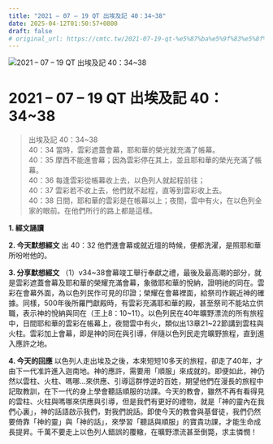 ```yaml
---
title: "2021 – 07 – 19 QT 出埃及記 40：34~38"
date: 2025-04-12T01:50:57+0800
draft: false
# original_url: https://cmtc.tw/2021-07-19-qt-%e5%87%ba%e5%9f%83%e5%8f%8a%e8%a8%98-40%ef%bc%9a3438
---
```


![2021 – 07 – 19 QT 出埃及記 40：34\~38](/images/qt.jpg   "2021 – 07 – 19 QT 出埃及記 40：34\~38")

# 2021 – 07 – 19 QT 出埃及記 40：34\~38

> 出埃及記 40：34\~38  
> 40：34 當時，雲彩遮蓋會幕，耶和華的榮光就充滿了帳幕。  
> 40：35 摩西不能進會幕；因為雲彩停在其上，並且耶和華的榮光充滿了帳幕。  
> 40：36 每逢雲彩從帳幕收上去，以色列人就起程前往；  
> 40：37 雲彩若不收上去，他們就不起程，直等到雲彩收上去。  
> 40：38 日間，耶和華的雲彩是在帳幕以上；夜間，雲中有火，在以色列全家的眼前。在他們所行的路上都是這樣。

**1. 經文誦讀**

**2.  今天默想經文**
出 40：32 他們進會幕或就近壇的時候，便都洗濯，是照耶和華所吩咐他的。

**3. 分享默想經文**
（1）v34\~38會幕竣工舉行奉獻之禮，最後及最高潮的部分，就是雲彩遮蓋會幕及耶和華的榮耀充滿會幕，象徵耶和華的悅納，證明祂的同在。雲彩在會幕外面，為以色列民作可見的印證；榮耀在會幕裡面，給祭司作親近神的確據。同樣，500年後所羅門獻殿時，有雲彩充滿耶和華的殿，甚至祭司不能站立供職，表示神的悅納與同在（王上8：10\~11）。以色列民在40年曠野漂流的所有旅程中，日間耶和華的雲彩在帳幕上，夜間雲中有火，類似出13章21\~22節講到雲柱與火柱。雲彩加上會幕，即是神的同在與引導，伴隨以色列民走完曠野旅程，直到進入應許之地。

**4. 今天的回應**
以色列人走出埃及之後，本來短短10多天的旅程，卻走了40年，才由下一代准許進入迦南地。神的應許，需要用「順服」來成就的。即便如此，神仍然以雲柱、火柱、嗎哪…來供應、引導這群悖逆的百姓，期望他們在漫長的旅程中記取教訓，在下一代的身上學會聽話順服的功課。今天的教會，雖然不再有看得見的雲柱、火柱與嗎哪來供應與引導，但是我們有更好的禮物，就是「神的靈內在我們心裏」，神的話語啟示我們，對我們說話。即使今天的教會與基督徒，我們仍然要倚靠「神的靈」與「神的話」，來學習「聽話與順服」的寶貴功課，才能生命成長提昇。千萬不要走上以色列人錯誤的覆轍，在曠野漂流甚至倒斃，求主憐憫！
